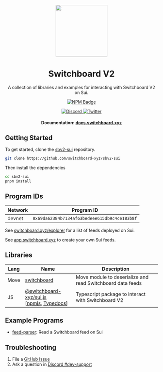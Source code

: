 <div align="center">
  <a href="#">
    <img height="170" src="https://github.com/switchboard-xyz/sbv2-core/raw/main/website/static/img/icons/switchboard/avatar.svg" />
  </a>

  <h1>Switchboard V2</h1>

  <p>A collection of libraries and examples for interacting with Switchboard V2 on Sui.</p>

  <p>
	  <a href="https://www.npmjs.com/package/@switchboard-xyz/sui.js">
      <img alt="NPM Badge" src="https://img.shields.io/github/package-json/v/switchboard-xyz/sbv2-sui?color=red&filename=javascript%2Fsui.js%2Fpackage.json&label=%40switchboard-xyz%2Fsui.js&logo=npm">
    </a>
  </p>

  <p>
    <a href="https://discord.gg/switchboardxyz">
      <img alt="Discord" src="https://img.shields.io/discord/841525135311634443?color=blueviolet&logo=discord&logoColor=white">
    </a>
    <a href="https://twitter.com/switchboardxyz">
      <img alt="Twitter" src="https://img.shields.io/twitter/follow/switchboardxyz?label=Follow+Switchboard" />
    </a>
  </p>

  <h4>
    <strong>Documentation: </strong><a href="https://docs.switchboard.xyz">docs.switchboard.xyz</a>
  </h4>
</div>

## Getting Started

To get started, clone the
[sbv2-sui](https://github.com/switchboard-xyz/sbv2-sui) repository.

```bash
git clone https://github.com/switchboard-xyz/sbv2-sui
```

Then install the dependencies

```bash
cd sbv2-sui
pnpm install
```

## Program IDs

| **Network** | **Program ID**                               |
| ----------- | -------------------------------------------- |
| devnet      | `0x69da62384b7134af63bedeee615db9c4ce183b8f` |

See [switchboard.xyz/explorer](https://switchboard.xyz/explorer) for a list of
feeds deployed on Sui.

See [app.switchboard.xyz](https://app.switchboard.xyz) to create your own Sui
feeds.

## Libraries

| **Lang** | **Name**                                                                                                                                                                                    | **Description**                                            |
| -------- | ------------------------------------------------------------------------------------------------------------------------------------------------------------------------------------------- | ---------------------------------------------------------- |
| Move     | [switchboard](/move/switchboard/)                                                                                                                                                           | Move module to deserialize and read Switchboard data feeds |
| JS       | [@switchboard-xyz/sui.js](/javascript/sui.js/) <br />[[npmjs](https://www.npmjs.com/package/@switchboard-xyz/sui.js), [Typedocs](https://docs.switchboard.xyz/api/@switchboard-xyz/sui.js)] | Typescript package to interact with Switchboard V2         |

## Example Programs

- [feed-parser](/programs/feed-parser/): Read a Switchboard feed on Sui

## Troubleshooting

1. File a [GitHub Issue](https://github.com/switchboard-xyz/sbv2-sui/issues/new)
2. Ask a question in
   [Discord #dev-support](https://discord.com/channels/841525135311634443/984343400377647144)
